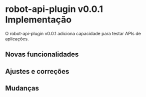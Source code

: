 # robot-api-plugin v0.0.1 Implementação

O robot-api-plugin v0.0.1 adiciona capacidade para testar APIs de aplicações.

## Novas funcionalidades

## Ajustes e correções

## Mudanças
